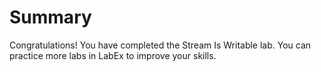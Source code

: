 # Summary

Congratulations! You have completed the Stream Is Writable lab. You can practice more labs in LabEx to improve your skills.
